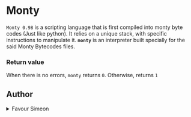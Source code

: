 # Monty

`Monty 0.98` is a scripting language that is first compiled into monty byte codes (Just like python). It relies on a unique stack, with specific instructions to manipulate it. **`monty`** is an interpreter built specially for the said Monty Bytecodes files.

### Return value
When there is no errors, `monty` returns `0`. Otherwise, returns `1`

## Author
<details>
    <summary>Favour Simeon</summary>
    <ul>
    <li><a href="https://www.github.com/Favoursimeon">Github</a></li>
    <li><a href="mailto:favoursimeon12w@gmail.com">e-mail</a></li>
    </ul>
</details> 
